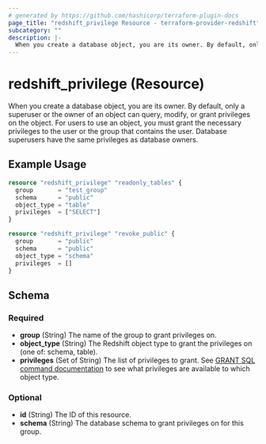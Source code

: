 ```yaml
---
# generated by https://github.com/hashicorp/terraform-plugin-docs
page_title: "redshift_privilege Resource - terraform-provider-redshift"
subcategory: ""
description: |-
  When you create a database object, you are its owner. By default, only a superuser or the owner of an object can query, modify, or grant privileges on the object. For users to use an object, you must grant the necessary privileges to the user or the group that contains the user. Database superusers have the same privileges as database owners.
---
```


# redshift_privilege (Resource)

When you create a database object, you are its owner. By default, only a superuser or the owner of an object can query, modify, or grant privileges on the object. For users to use an object, you must grant the necessary privileges to the user or the group that contains the user. Database superusers have the same privileges as database owners.

## Example Usage

```terraform
resource "redshift_privilege" "readonly_tables" {
  group       = "test_group"
  schema      = "public"
  object_type = "table"
  privileges  = ["SELECT"]
}

resource "redshift_privilege" "revoke_public" {
  group       = "public"
  schema      = "public"
  object_type = "schema"
  privileges  = []
}
```

<!-- schema generated by tfplugindocs -->
## Schema

### Required

- **group** (String) The name of the group to grant privileges on.
- **object_type** (String) The Redshift object type to grant the privileges on (one of: schema, table).
- **privileges** (Set of String) The list of privileges to grant. See [GRANT SQL command documentation](https://docs.aws.amazon.com/redshift/latest/dg/r_GRANT.html) to see what privileges are available to which object type.

### Optional

- **id** (String) The ID of this resource.
- **schema** (String) The database schema to grant privileges on for this group.


